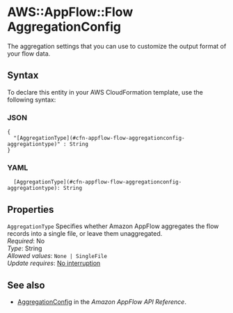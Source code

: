 # AWS::AppFlow::Flow AggregationConfig<a name="aws-properties-appflow-flow-aggregationconfig"></a>

 The aggregation settings that you can use to customize the output format of your flow data\. 

## Syntax<a name="aws-properties-appflow-flow-aggregationconfig-syntax"></a>

To declare this entity in your AWS CloudFormation template, use the following syntax:

### JSON<a name="aws-properties-appflow-flow-aggregationconfig-syntax.json"></a>

```
{
  "[AggregationType](#cfn-appflow-flow-aggregationconfig-aggregationtype)" : String
}
```

### YAML<a name="aws-properties-appflow-flow-aggregationconfig-syntax.yaml"></a>

```
  [AggregationType](#cfn-appflow-flow-aggregationconfig-aggregationtype): String
```

## Properties<a name="aws-properties-appflow-flow-aggregationconfig-properties"></a>

`AggregationType`  <a name="cfn-appflow-flow-aggregationconfig-aggregationtype"></a>
 Specifies whether Amazon AppFlow aggregates the flow records into a single file, or leave them unaggregated\.   
*Required*: No  
*Type*: String  
*Allowed values*: `None | SingleFile`  
*Update requires*: [No interruption](https://docs.aws.amazon.com/AWSCloudFormation/latest/UserGuide/using-cfn-updating-stacks-update-behaviors.html#update-no-interrupt)

## See also<a name="aws-properties-appflow-flow-aggregationconfig--seealso"></a>
+ [AggregationConfig](https://docs.aws.amazon.com/appflow/1.0/APIReference/API_AggregationConfig.html) in the *Amazon AppFlow API Reference*\.